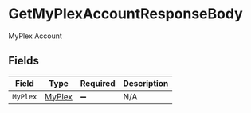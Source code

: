 # GetMyPlexAccountResponseBody

MyPlex Account


## Fields

| Field                                     | Type                                      | Required                                  | Description                               |
| ----------------------------------------- | ----------------------------------------- | ----------------------------------------- | ----------------------------------------- |
| `MyPlex`                                  | [MyPlex](../../Models/Requests/MyPlex.md) | :heavy_minus_sign:                        | N/A                                       |